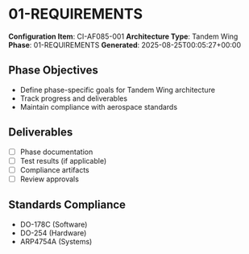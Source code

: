 # 01-REQUIREMENTS

**Configuration Item**: CI-AF085-001
**Architecture Type**: Tandem Wing
**Phase**: 01-REQUIREMENTS
**Generated**: 2025-08-25T00:05:27+00:00

## Phase Objectives
- Define phase-specific goals for Tandem Wing architecture
- Track progress and deliverables
- Maintain compliance with aerospace standards

## Deliverables
- [ ] Phase documentation
- [ ] Test results (if applicable)
- [ ] Compliance artifacts
- [ ] Review approvals

## Standards Compliance
- DO-178C (Software)
- DO-254 (Hardware)
- ARP4754A (Systems)
